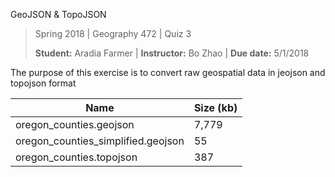 GeoJSON & TopoJSON

>Spring 2018 | Geography 472 | Quiz 3
>
>**Student:** Aradia Farmer | **Instructor:** Bo Zhao | **Due date:** 5/1/2018

The purpose of this exercise is to convert raw geospatial data in jeojson and topojson format

Name | Size (kb)
--------------------- | ---------------------
oregon_counties.geojson | 7,779
oregon_counties_simplified.geojson | 55
oregon_counties.topojson | 387

